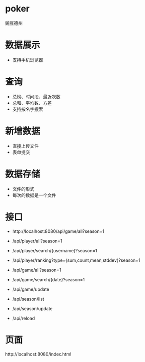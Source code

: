 poker
=====
豌豆德州

# 数据展示
- 支持手机浏览器

# 查询
- 总榜、时间段、最近次数
- 总和、平均数、方差
- 支持按名字搜索

# 新增数据
- 直接上传文件
- 表单提交

# 数据存储
- 文件的形式
- 每次的数据是一个文件

# 接口
- http://localhost:8080/api/game/all?season=1

- /api/player/all?season=1
- /api/player/search/{username}?season=1
- /api/player/ranking?type={sum,count,mean,stddev}?season=1

- /api/game/all?season=1
- /api/game/search/{date}?season=1
- /api/game/update

- /api/season/list
- /api/season/update

- /api/reload

# 页面
http://localhost:8080/index.html
